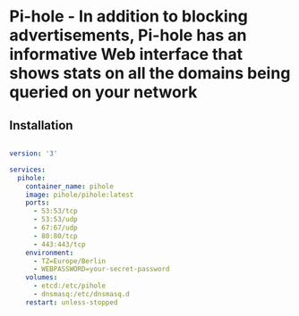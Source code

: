 # Pi-hole - In addition to blocking advertisements, Pi-hole has an informative Web interface that shows stats on all the domains being queried on your network

## Installation

```yaml

version: '3'

services:
  pihole:
    container_name: pihole
    image: pihole/pihole:latest
    ports:
      - 53:53/tcp
      - 53:53/udp
      - 67:67/udp
      - 80:80/tcp
      - 443:443/tcp
    environment:
      - TZ=Europe/Berlin
      - WEBPASSWORD=your-secret-password
    volumes:
      - etcd:/etc/pihole
      - dnsmasq:/etc/dnsmasq.d
    restart: unless-stopped

```
